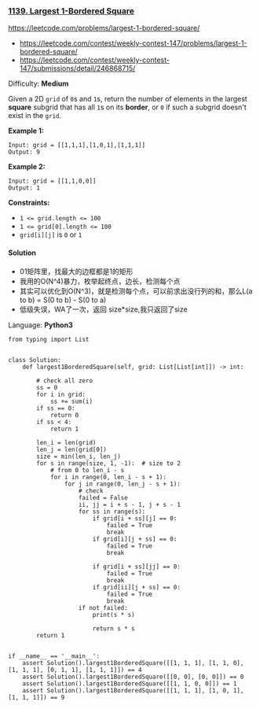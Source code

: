 ### [1139\. Largest 1-Bordered Square](https://leetcode.com/problems/largest-1-bordered-square/)
https://leetcode.com/problems/largest-1-bordered-square/  
- https://leetcode.com/contest/weekly-contest-147/problems/largest-1-bordered-square/
- https://leetcode.com/contest/weekly-contest-147/submissions/detail/246868715/


Difficulty: **Medium**


Given a 2D `grid` of `0`s and `1`s, return the number of elements in the largest **square** subgrid that has all `1`s on its **border**, or `0` if such a subgrid doesn't exist in the `grid`.

**Example 1:**

```
Input: grid = [[1,1,1],[1,0,1],[1,1,1]]
Output: 9
```

**Example 2:**

```
Input: grid = [[1,1,0,0]]
Output: 1
```

**Constraints:**

*   `1 <= grid.length <= 100`
*   `1 <= grid[0].length <= 100`
*   `grid[i][j]` is `0` or `1`


#### Solution
- 01矩阵里，找最大的边框都是1的矩形
- 我用的O(N^4)暴力，枚举起终点，边长，检测每个点
- 其实可以优化到O(N^3)，就是检测每个点，可以前求出没行列的和，那么L(a to b) = S(0 to b) - S(0 to a)
- 低级失误，WA了一次，返回 size*size,我只返回了size

Language: **Python3**

```python3
from typing import List
​
​
class Solution:
    def largest1BorderedSquare(self, grid: List[List[int]]) -> int:
​
        # check all zero
        ss = 0
        for i in grid:
            ss += sum(i)
        if ss == 0:
            return 0
        if ss < 4:
            return 1
​
        len_i = len(grid)
        len_j = len(grid[0])
        size = min(len_i, len_j)
        for s in range(size, 1, -1):  # size to 2
            # from 0 to len_i - s
            for i in range(0, len_i - s + 1):
                for j in range(0, len_j - s + 1):
                    # check
                    failed = False
                    ii, jj = i + s - 1, j + s - 1
                    for ss in range(s):
                        if grid[i + ss][j] == 0:
                            failed = True
                            break
                        if grid[i][j + ss] == 0:
                            failed = True
                            break
​
                        if grid[i + ss][jj] == 0:
                            failed = True
                            break
                        if grid[ii][j + ss] == 0:
                            failed = True
                            break
                    if not failed:
                        print(s * s)
​
                        return s * s
        return 1
​
​
if __name__ == '__main__':
    assert Solution().largest1BorderedSquare([[1, 1, 1], [1, 1, 0], [1, 1, 1], [0, 1, 1], [1, 1, 1]]) == 4
    assert Solution().largest1BorderedSquare([[0, 0], [0, 0]]) == 0
    assert Solution().largest1BorderedSquare([[1, 1, 0, 0]]) == 1
    assert Solution().largest1BorderedSquare([[1, 1, 1], [1, 0, 1], [1, 1, 1]]) == 9
​
```